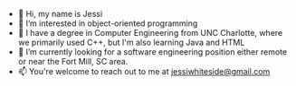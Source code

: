 - 👋 Hi, my name is Jessi
- 👀 I’m interested in object-oriented programming
- 🌱 I have a degree in Computer Engineering from UNC Charlotte, where we primarily used C++, but I'm also learning Java and HTML
- 💞️ I’m currently looking for a software engineering position either remote or near the Fort Mill, SC area.
- 📫 You're welcome to reach out to me at jessiwhiteside@gmail.com
